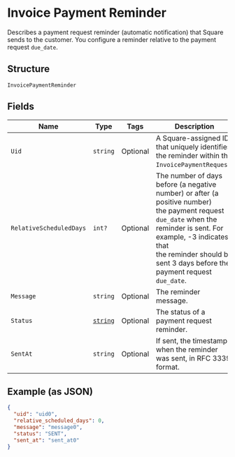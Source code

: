 
# Invoice Payment Reminder

Describes a payment request reminder (automatic notification) that Square sends
to the customer. You configure a reminder relative to the payment request
`due_date`.

## Structure

`InvoicePaymentReminder`

## Fields

| Name | Type | Tags | Description |
|  --- | --- | --- | --- |
| `Uid` | `string` | Optional | A Square-assigned ID that uniquely identifies the reminder within the<br>`InvoicePaymentRequest`. |
| `RelativeScheduledDays` | `int?` | Optional | The number of days before (a negative number) or after (a positive number)<br>the payment request `due_date` when the reminder is sent. For example, -3 indicates that<br>the reminder should be sent 3 days before the payment request `due_date`. |
| `Message` | `string` | Optional | The reminder message. |
| `Status` | [`string`](/doc/models/invoice-payment-reminder-status.md) | Optional | The status of a payment request reminder. |
| `SentAt` | `string` | Optional | If sent, the timestamp when the reminder was sent, in RFC 3339 format. |

## Example (as JSON)

```json
{
  "uid": "uid0",
  "relative_scheduled_days": 0,
  "message": "message0",
  "status": "SENT",
  "sent_at": "sent_at0"
}
```

